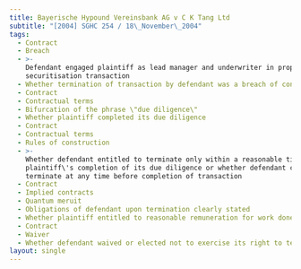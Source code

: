 ```yaml
---
title: Bayerische Hypound Vereinsbank AG v C K Tang Ltd
subtitle: "[2004] SGHC 254 / 18\_November\_2004"
tags:
  - Contract
  - Breach
  - >-
    Defendant engaged plaintiff as lead manager and underwriter in proposed
    securitisation transaction
  - Whether termination of transaction by defendant was a breach of contract
  - Contract
  - Contractual terms
  - Bifurcation of the phrase \"due diligence\"
  - Whether plaintiff completed its due diligence
  - Contract
  - Contractual terms
  - Rules of construction
  - >-
    Whether defendant entitled to terminate only within a reasonable time after
    plaintiff\'s completion of its due diligence or whether defendant could
    terminate at any time before completion of transaction
  - Contract
  - Implied contracts
  - Quantum meruit
  - Obligations of defendant upon termination clearly stated
  - Whether plaintiff entitled to reasonable remuneration for work done
  - Contract
  - Waiver
  - Whether defendant waived or elected not to exercise its right to terminate
layout: single
---
```


